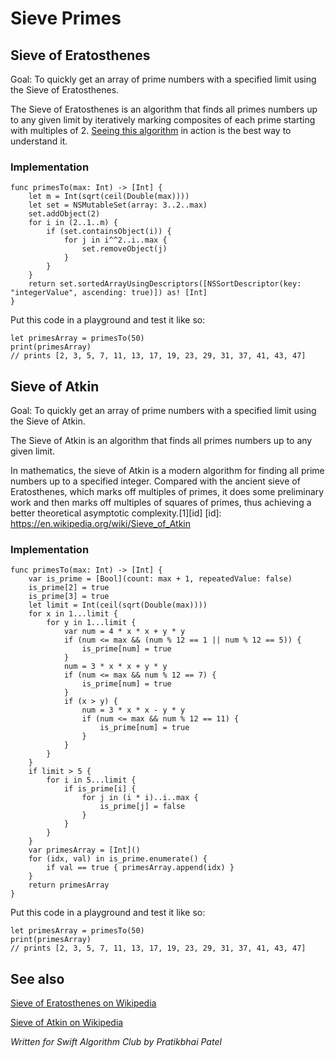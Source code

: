 # Sieve Primes

## Sieve of Eratosthenes
Goal: To quickly get an array of prime numbers with a specified limit using the Sieve of Eratosthenes.

The Sieve of Eratosthenes is an algorithm that finds all primes numbers up to any given limit by iteratively marking composites of each prime starting with multiples of 2. [Seeing this algorithm][1] in action is the best way to understand it.


### Implementation

```
func primesTo(max: Int) -> [Int] {
    let m = Int(sqrt(ceil(Double(max))))
    let set = NSMutableSet(array: 3..2..max)
    set.addObject(2)
    for i in (2..1..m) {
        if (set.containsObject(i)) {
            for j in i^^2..i..max {
                set.removeObject(j)
            }
        }
    }
    return set.sortedArrayUsingDescriptors([NSSortDescriptor(key: "integerValue", ascending: true)]) as! [Int]
}
```

Put this code in a playground and test it like so:

```
let primesArray = primesTo(50)
print(primesArray)
// prints [2, 3, 5, 7, 11, 13, 17, 19, 23, 29, 31, 37, 41, 43, 47]
```

## Sieve of Atkin

Goal: To quickly get an array of prime numbers with a specified limit using the Sieve of Atkin.

The Sieve of Atkin is an algorithm that finds all primes numbers up to any given limit.

In mathematics, the sieve of Atkin is a modern algorithm for finding all prime numbers up to a specified integer. Compared with the ancient sieve of Eratosthenes, which marks off multiples of primes, it does some preliminary work and then marks off multiples of squares of primes, thus achieving a better theoretical asymptotic complexity.[1][id]
[id]: https://en.wikipedia.org/wiki/Sieve_of_Atkin

### Implementation

```
func primesTo(max: Int) -> [Int] {
    var is_prime = [Bool](count: max + 1, repeatedValue: false)
    is_prime[2] = true
    is_prime[3] = true
    let limit = Int(ceil(sqrt(Double(max))))
    for x in 1...limit {
        for y in 1...limit {
            var num = 4 * x * x + y * y
            if (num <= max && (num % 12 == 1 || num % 12 == 5)) {
                is_prime[num] = true
            }
            num = 3 * x * x + y * y
            if (num <= max && num % 12 == 7) {
                is_prime[num] = true
            }
            if (x > y) {
                num = 3 * x * x - y * y
                if (num <= max && num % 12 == 11) {
                    is_prime[num] = true
                }
            }
        }
    }
    if limit > 5 {
        for i in 5...limit {
            if is_prime[i] {
                for j in (i * i)..i..max {
                    is_prime[j] = false
                }
            }
        }
    }
    var primesArray = [Int]()
    for (idx, val) in is_prime.enumerate() {
        if val == true { primesArray.append(idx) }
    }
    return primesArray
}
```
Put this code in a playground and test it like so:

```
let primesArray = primesTo(50)
print(primesArray)
// prints [2, 3, 5, 7, 11, 13, 17, 19, 23, 29, 31, 37, 41, 43, 47]
```

## See also


[1]:https://en.wikipedia.org/wiki/File:Sieve_of_Eratosthenes_animation.gif#/media/File:Sieve_of_Eratosthenes_animation.gif

[Sieve of Eratosthenes on Wikipedia](https://en.wikipedia.org/wiki/Sieve_of_Eratosthenes)

[Sieve of Atkin on Wikipedia](https://en.wikipedia.org/wiki/Sieve_of_Atkin)

*Written for Swift Algorithm Club by Pratikbhai Patel*